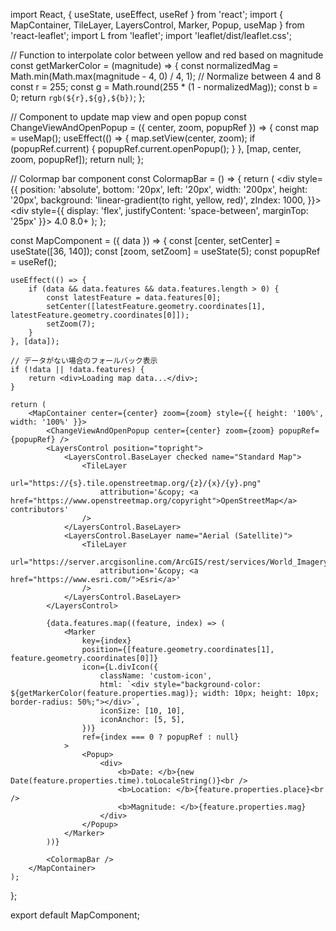 import React, { useState, useEffect, useRef } from 'react';
import { MapContainer, TileLayer, LayersControl, Marker, Popup, useMap } from 'react-leaflet';
import L from 'leaflet';
import 'leaflet/dist/leaflet.css';

// Function to interpolate color between yellow and red based on magnitude
const getMarkerColor = (magnitude) => {
    const normalizedMag = Math.min(Math.max(magnitude - 4, 0) / 4, 1);  // Normalize between 4 and 8
    const r = 255;
    const g = Math.round(255 * (1 - normalizedMag));
    const b = 0;
    return `rgb(${r},${g},${b})`;
};

// Component to update map view and open popup
const ChangeViewAndOpenPopup = ({ center, zoom, popupRef }) => {
    const map = useMap();
    useEffect(() => {
        map.setView(center, zoom);
        if (popupRef.current) {
            popupRef.current.openPopup();
        }
    }, [map, center, zoom, popupRef]);
    return null;
};

// Colormap bar component
const ColormapBar = () => {
    return (
        <div style={{
            position: 'absolute',
            bottom: '20px',
            left: '20px',
            width: '200px',
            height: '20px',
            background: 'linear-gradient(to right, yellow, red)',
            zIndex: 1000,
        }}>
            <div style={{ display: 'flex', justifyContent: 'space-between', marginTop: '25px' }}>
                <span>4.0</span>
                <span>8.0+</span>
            </div>
        </div>
    );
};

const MapComponent = ({ data }) => {
    const [center, setCenter] = useState([36, 140]);
    const [zoom, setZoom] = useState(5);
    const popupRef = useRef();

    useEffect(() => {
        if (data && data.features && data.features.length > 0) {
            const latestFeature = data.features[0];
            setCenter([latestFeature.geometry.coordinates[1], latestFeature.geometry.coordinates[0]]);
            setZoom(7);
        }
    }, [data]);

    // データがない場合のフォールバック表示
    if (!data || !data.features) {
        return <div>Loading map data...</div>;
    }

    return (
        <MapContainer center={center} zoom={zoom} style={{ height: '100%', width: '100%' }}>
            <ChangeViewAndOpenPopup center={center} zoom={zoom} popupRef={popupRef} />
            <LayersControl position="topright">
                <LayersControl.BaseLayer checked name="Standard Map">
                    <TileLayer
                        url="https://{s}.tile.openstreetmap.org/{z}/{x}/{y}.png"
                        attribution='&copy; <a href="https://www.openstreetmap.org/copyright">OpenStreetMap</a> contributors'
                    />
                </LayersControl.BaseLayer>
                <LayersControl.BaseLayer name="Aerial (Satellite)">
                    <TileLayer
                        url="https://server.arcgisonline.com/ArcGIS/rest/services/World_Imagery/MapServer/tile/{z}/{y}/{x}"
                        attribution='&copy; <a href="https://www.esri.com/">Esri</a>'
                    />
                </LayersControl.BaseLayer>
            </LayersControl>

            {data.features.map((feature, index) => (
                <Marker
                    key={index}
                    position={[feature.geometry.coordinates[1], feature.geometry.coordinates[0]]}
                    icon={L.divIcon({
                        className: 'custom-icon',
                        html: `<div style="background-color: ${getMarkerColor(feature.properties.mag)}; width: 10px; height: 10px; border-radius: 50%;"></div>`,
                        iconSize: [10, 10],
                        iconAnchor: [5, 5],
                    })}
                    ref={index === 0 ? popupRef : null}
                >
                    <Popup>
                        <div>
                            <b>Date: </b>{new Date(feature.properties.time).toLocaleString()}<br />
                            <b>Location: </b>{feature.properties.place}<br />
                            <b>Magnitude: </b>{feature.properties.mag}
                        </div>
                    </Popup>
                </Marker>
            ))}

            <ColormapBar />
        </MapContainer>
    );
};

export default MapComponent;